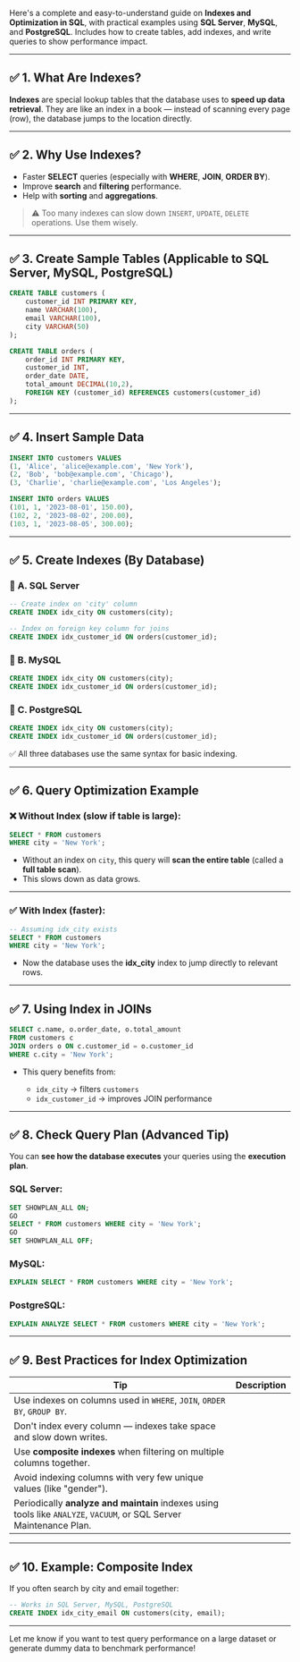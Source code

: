 Here's a complete and easy-to-understand guide on **Indexes and Optimization in SQL**, with practical examples using **SQL Server**, **MySQL**, and **PostgreSQL**. Includes how to create tables, add indexes, and write queries to show performance impact.

---

## ✅ **1. What Are Indexes?**

**Indexes** are special lookup tables that the database uses to **speed up data retrieval**. They are like an index in a book — instead of scanning every page (row), the database jumps to the location directly.

---

## ✅ **2. Why Use Indexes?**

* Faster **SELECT** queries (especially with **WHERE**, **JOIN**, **ORDER BY**).
* Improve **search** and **filtering** performance.
* Help with **sorting** and **aggregations**.

> ⚠️ Too many indexes can slow down `INSERT`, `UPDATE`, `DELETE` operations. Use them wisely.

---

## ✅ **3. Create Sample Tables (Applicable to SQL Server, MySQL, PostgreSQL)**

```sql
CREATE TABLE customers (
    customer_id INT PRIMARY KEY,
    name VARCHAR(100),
    email VARCHAR(100),
    city VARCHAR(50)
);

CREATE TABLE orders (
    order_id INT PRIMARY KEY,
    customer_id INT,
    order_date DATE,
    total_amount DECIMAL(10,2),
    FOREIGN KEY (customer_id) REFERENCES customers(customer_id)
);
```

---

## ✅ **4. Insert Sample Data**

```sql
INSERT INTO customers VALUES
(1, 'Alice', 'alice@example.com', 'New York'),
(2, 'Bob', 'bob@example.com', 'Chicago'),
(3, 'Charlie', 'charlie@example.com', 'Los Angeles');

INSERT INTO orders VALUES
(101, 1, '2023-08-01', 150.00),
(102, 2, '2023-08-02', 200.00),
(103, 1, '2023-08-05', 300.00);
```

---

## ✅ **5. Create Indexes (By Database)**

### 📌 **A. SQL Server**

```sql
-- Create index on 'city' column
CREATE INDEX idx_city ON customers(city);

-- Index on foreign key column for joins
CREATE INDEX idx_customer_id ON orders(customer_id);
```

### 📌 **B. MySQL**

```sql
CREATE INDEX idx_city ON customers(city);
CREATE INDEX idx_customer_id ON orders(customer_id);
```

### 📌 **C. PostgreSQL**

```sql
CREATE INDEX idx_city ON customers(city);
CREATE INDEX idx_customer_id ON orders(customer_id);
```

✅ All three databases use the same syntax for basic indexing.

---

## ✅ **6. Query Optimization Example**

### ❌ Without Index (slow if table is large):

```sql
SELECT * FROM customers
WHERE city = 'New York';
```

* Without an index on `city`, this query will **scan the entire table** (called a **full table scan**).
* This slows down as data grows.

---

### ✅ With Index (faster):

```sql
-- Assuming idx_city exists
SELECT * FROM customers
WHERE city = 'New York';
```

* Now the database uses the **idx\_city** index to jump directly to relevant rows.

---

## ✅ **7. Using Index in JOINs**

```sql
SELECT c.name, o.order_date, o.total_amount
FROM customers c
JOIN orders o ON c.customer_id = o.customer_id
WHERE c.city = 'New York';
```

* This query benefits from:

  * `idx_city` → filters `customers`
  * `idx_customer_id` → improves JOIN performance

---

## ✅ **8. Check Query Plan (Advanced Tip)**

You can **see how the database executes** your queries using the **execution plan**.

### SQL Server:

```sql
SET SHOWPLAN_ALL ON;
GO
SELECT * FROM customers WHERE city = 'New York';
GO
SET SHOWPLAN_ALL OFF;
```

### MySQL:

```sql
EXPLAIN SELECT * FROM customers WHERE city = 'New York';
```

### PostgreSQL:

```sql
EXPLAIN ANALYZE SELECT * FROM customers WHERE city = 'New York';
```

---

## ✅ **9. Best Practices for Index Optimization**

| Tip                                                                                                                 | Description |
| ------------------------------------------------------------------------------------------------------------------- | ----------- |
| Use indexes on columns used in `WHERE`, `JOIN`, `ORDER BY`, `GROUP BY`.                                             |             |
| Don't index every column — indexes take space and slow down writes.                                                 |             |
| Use **composite indexes** when filtering on multiple columns together.                                              |             |
| Avoid indexing columns with very few unique values (like "gender").                                                 |             |
| Periodically **analyze and maintain** indexes using tools like `ANALYZE`, `VACUUM`, or SQL Server Maintenance Plan. |             |

---

## ✅ **10. Example: Composite Index**

If you often search by city and email together:

```sql
-- Works in SQL Server, MySQL, PostgreSQL
CREATE INDEX idx_city_email ON customers(city, email);
```

---

Let me know if you want to test query performance on a large dataset or generate dummy data to benchmark performance!
